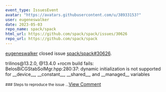 ```yaml
---
event_type: IssuesEvent
avatar: "https://avatars.githubusercontent.com/u/38933153?"
user: eugeneswalker
date: 2023-05-03
repo_name: spack/spack
html_url: https://github.com/spack/spack/issues/30626
repo_url: https://github.com/spack/spack
---
```


<a href='https://github.com/eugeneswalker' target='_blank'>eugeneswalker</a> closed issue <a href='https://github.com/spack/spack/issues/30626' target='_blank'>spack/spack#30626</a>.

<p>trilinos@13.2.0, @13.4.0 +rocm build fails: BelosBiCGStabSolMgr.hpp:280:37: dynamic initialization is not supported for __device__, __constant__, __shared__, and __managed__ variables</p><small>### Steps to reproduce the issue...</small><a href='https://github.com/spack/spack/issues/30626' target='_blank'>View Comment</a>